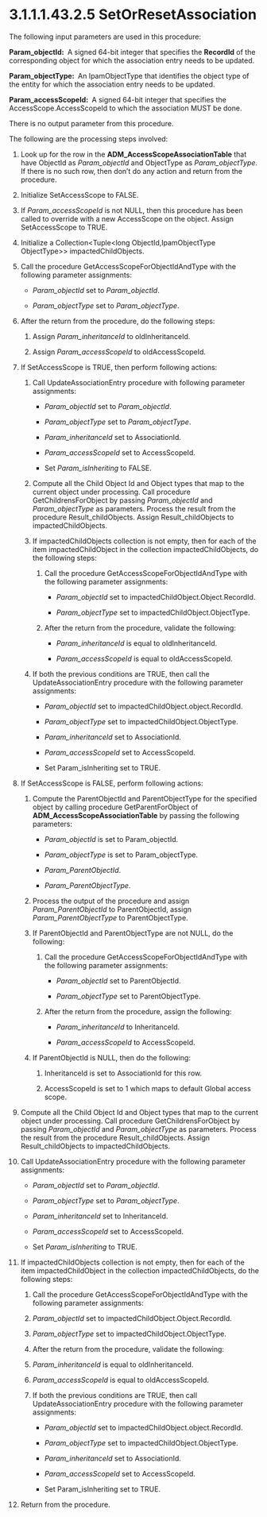 <html dir="LTR" xmlns:mshelp="http://msdn.microsoft.com/mshelp" xmlns:ddue="http://ddue.schemas.microsoft.com/authoring/2003/5" xmlns:xlink="http://www.w3.org/1999/xlink" xmlns:tool="http://www.microsoft.com/tooltip">
 <body>
 <div id="header">
 <h1 class="heading">3.1.1.1.43.2.5 SetOrResetAssociation</h1>
 </div>
 <div id="mainSection">
 <div id="mainBody">
 <div id="allHistory" class="saveHistory"></div>
 <div id="sectionSection0" class="section" name="collapseableSection">
 

<p>The following input parameters are used in this procedure:</p>

<p><b>Param_objectId: </b> A signed 64-bit integer that
specifies the <b>RecordId</b> of the corresponding object for which the
association entry needs to be updated.</p>

<p><b>Param_objectType: </b> An IpamObjectType that
identifies the object type of the entity for which the association entry needs
to be updated.</p>

<p><b>Param_accessScopeId: </b> A signed 64-bit integer
that specifies the AccessScope.AccessScopeId to which the association MUST be
done.</p>

<p>There is no output parameter from this procedure.</p>

<p>The following are the processing steps involved:</p>

<ol><li><p><span> </span>Look up for the
row in the <b>ADM_AccessScopeAssociationTable</b> that have ObjectId as <i>Param_objectId</i>
and ObjectType as <i>Param_objectType</i>. If there is no such row, then don’t
do any action and return from the procedure.</p>

</li><li><p><span> </span>Initialize
SetAccessScope to FALSE.</p>

</li><li><p><span> </span>If <i>Param_accessScopeId</i>
is not NULL, then this procedure has been called to override with a new
AccessScope on the object. Assign SetAccessScope to TRUE.</p>

</li><li><p><span> </span>Initialize a
Collection&lt;Tuple&lt;long ObjectId,IpamObjectType ObjectType&gt;&gt;
impactedChildObjects. </p>

</li><li><p><span> </span>Call the
procedure GetAccessScopeForObjectIdAndType with the following parameter
assignments:</p>

<ul><li><p><span><span> </span></span><i>Param_objectId</i>
set to <i>Param_objectId</i>.</p>

</li><li><p><span><span> </span></span><i>Param_objectType</i>
set to <i>Param_objectType</i>.</p>

</li></ul></li><li><p><span> </span>After the return
from the procedure, do the following steps:</p>

<ol><li><p><span> 
</span>Assign <i>Param_inheritanceId</i> to oldInheritanceId.</p>

</li><li><p><span> 
</span>Assign <i>Param_accessScopeId</i> to oldAccessScopeId.</p>

</li></ol></li><li><p><span> </span>If
SetAccessScope is TRUE, then perform following actions:</p>

<ol><li><p><span> 
</span>Call UpdateAssociationEntry procedure with following parameter
assignments:</p>

<ul><li><p><span><span> 
</span></span><i>Param_objectId</i> set to <i>Param_objectId</i>.</p>

</li><li><p><span><span> 
</span></span><i>Param_objectType</i> set to <i>Param_objectType</i>.</p>

</li><li><p><span><span> 
</span></span><i>Param_inheritanceId</i> set to AssociationId.</p>

</li><li><p><span><span> 
</span></span><i>Param_accessScopeId</i> set to AccessScopeId.</p>

</li><li><p><span><span> 
</span></span>Set <i>Param_isInheriting</i> to FALSE.</p>

</li></ul></li><li><p><span> 
</span>Compute all the Child Object Id and Object types that map to the current
object under processing. Call procedure GetChildrensForObject by passing <i>Param_objectId</i>
and <i>Param_objectType</i> as parameters. Process the result from the
procedure Result_childObjects. Assign Result_childObjects to
impactedChildObjects.</p>

</li><li><p><span> 
</span>If impactedChildObjects collection is not empty, then for each of the
item impactedChildObject in the collection impactedChildObjects, do the
following steps:</p>

<ol><li><p><span> </span>Call the
procedure GetAccessScopeForObjectIdAndType with the following parameter
assignments:</p>

<ul><li><p><span><span> 
</span></span><i>Param_objectId</i> set to impactedChildObject.Object.RecordId.</p>

</li><li><p><span><span> 
</span></span><i>Param_objectType</i> set to impactedChildObject.ObjectType.</p>

</li></ul></li><li><p><span> </span>After the return
from the procedure, validate the following:</p>

<ul><li><p><span><span> 
</span></span><i>Param_inheritanceId</i> is equal to oldInheritanceId.</p>

</li><li><p><span><span> 
</span></span><i>Param_accessScopeId</i> is equal to oldAccessScopeId.</p>

</li></ul></li></ol></li><li><p><span> 
</span>If both the previous conditions are TRUE, then call the
UpdateAssociationEntry procedure with the following parameter assignments:</p>

<ul><li><p><span><span> 
</span></span><i>Param_objectId</i> set to impactedChildObject.object.RecordId.</p>

</li><li><p><span><span> 
</span></span><i>Param_objectType</i> set to impactedChildObject.ObjectType.</p>

</li><li><p><span><span> 
</span></span><i>Param_inheritanceId</i> set to AssociationId.</p>

</li><li><p><span><span> 
</span></span><i>Param_accessScopeId</i> set to AccessScopeId.</p>

</li><li><p><span><span> 
</span></span>Set Param_isInheriting set to TRUE.</p>

</li></ul></li></ol></li><li><p><span> </span>If
SetAccessScope is FALSE, perform following actions:</p>

<ol><li><p><span> 
</span>Compute the ParentObjectId and ParentObjectType for the specified object
by calling procedure GetParentForObject of <b>ADM_AccessScopeAssociationTable</b>
by passing the following parameters:</p>

<ul><li><p><span><span> 
</span></span><i>Param_objectId</i> is set to Param_objectId.</p>

</li><li><p><span><span> 
</span></span><i>Param_objectType</i> is set to Param_objectType.</p>

</li><li><p><span><span> 
</span></span><i>Param_ParentObjectId</i>.</p>

</li><li><p><span><span> 
</span></span><i>Param_ParentObjectType</i>.</p>

</li></ul></li><li><p><span> 
</span>Process the output of the procedure and assign <i>Param_ParentObjectId</i>
to ParentObjectId, assign <i>Param_ParentObjectType</i> to ParentObjectType.</p>

</li><li><p><span> 
</span>If ParentObjectId and ParentObjectType are not NULL, do the following:</p>

<ol><li><p><span> </span>Call the
procedure GetAccessScopeForObjectIdAndType with the following parameter
assignments:</p>

<ul><li><p><span><span> 
</span></span><i>Param_objectId</i> set to ParentObjectId.</p>

</li><li><p><span><span> 
</span></span><i>Param_objectType</i> set to ParentObjectType.</p>

</li></ul></li><li><p><span> </span>After the return
from the procedure, assign the following:</p>

<ul><li><p><span><span> 
</span></span><i>Param_inheritanceId</i> to InheritanceId.</p>

</li><li><p><span><span> 
</span></span><i>Param_accessScopeId</i> to AccessScopeId.</p>

</li></ul></li></ol></li><li><p><span> 
</span>If ParentObjectId is NULL, then do the following:</p>

<ol><li><p><span> </span>InheritanceId is
set to AssociationId for this row.</p>

</li><li><p><span> </span>AccessScopeId is
set to 1 which maps to default Global access scope.</p>

</li></ol></li></ol></li><li><p><span> </span>Compute all the
Child Object Id and Object types that map to the current object under
processing. Call procedure GetChildrensForObject by passing <i>Param_objectId</i>
and <i>Param_objectType</i> as parameters. Process the result from the
procedure Result_childObjects. Assign Result_childObjects to
impactedChildObjects.</p>

</li><li><p><span> </span>Call UpdateAssociationEntry
procedure with the following parameter assignments:</p>

<ul><li><p><span><span> </span></span><i>Param_objectId</i>
set to <i>Param_objectId</i>.</p>

</li><li><p><span><span> </span></span><i>Param_objectType</i>
set to <i>Param_objectType</i>.</p>

</li><li><p><span><span> </span></span><i>Param_inheritanceId</i>
set to InheritanceId.</p>

</li><li><p><span><span> </span></span><i>Param_accessScopeId</i>
set to AccessScopeId.</p>

</li><li><p><span><span> </span></span>Set
<i>Param_isInheriting</i> to TRUE.</p>

</li></ul></li><li><p><span> </span>If impactedChildObjects
collection is not empty, then for each of the item impactedChildObject in the
collection impactedChildObjects, do the following steps:</p>

<ol><li><p><span> 
</span>Call the procedure GetAccessScopeForObjectIdAndType with the following
parameter assignments:</p>

</li><li><p><span> 
</span><i>Param_objectId</i> set to impactedChildObject.Object.RecordId.</p>

</li><li><p><span> 
</span><i>Param_objectType</i> set to impactedChildObject.ObjectType.</p>

</li><li><p><span> 
</span>After the return from the procedure, validate the following:</p>

</li><li><p><span> 
</span><i>Param_inheritanceId</i> is equal to oldInheritanceId.</p>

</li><li><p><span> 
</span><i>Param_accessScopeId</i> is equal to oldAccessScopeId.</p>

</li><li><p><span> 
</span>If both the previous conditions are TRUE, then call
UpdateAssociationEntry procedure with the following parameter assignments:</p>

<ul><li><p><span><span> 
</span></span><i>Param_objectId</i> set to impactedChildObject.object.RecordId.</p>

</li><li><p><span><span> 
</span></span><i>Param_objectType</i> set to impactedChildObject.ObjectType.</p>

</li><li><p><span><span> 
</span></span><i>Param_inheritanceId</i> set to AssociationId.</p>

</li><li><p><span><span> 
</span></span><i>Param_accessScopeId</i> set to AccessScopeId.</p>

</li><li><p><span><span> 
</span></span>Set Param_isInheriting set to TRUE.</p>

</li></ul></li></ol></li><li><p><span> </span>Return from the procedure.</p>

</li></ol>
 </div>
 </div>
 </div>
 </body>
</html>